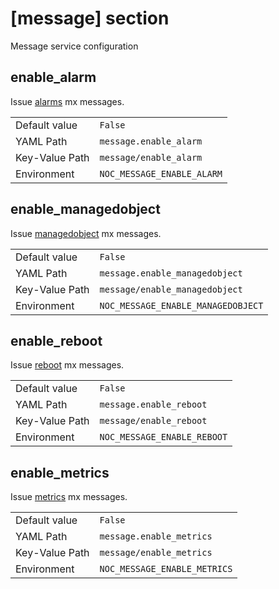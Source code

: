 # [message] section

Message service configuration

## enable_alarm

Issue [alarms](../mx-messages-reference/alarm.md) mx messages.

|                |                            |
| -------------- | -------------------------- |
| Default value  | `False`                    |
| YAML Path      | `message.enable_alarm`     |
| Key-Value Path | `message/enable_alarm`     |
| Environment    | `NOC_MESSAGE_ENABLE_ALARM` |

## enable_managedobject

Issue [managedobject](../mx-messages-reference/managedobject.md) mx messages.

|                |                                    |
| -------------- | ---------------------------------- |
| Default value  | `False`                            |
| YAML Path      | `message.enable_managedobject`     |
| Key-Value Path | `message/enable_managedobject`     |
| Environment    | `NOC_MESSAGE_ENABLE_MANAGEDOBJECT` |

## enable_reboot

Issue [reboot](../mx-messages-reference/reboot.md) mx messages.

|                |                             |
| -------------- | --------------------------- |
| Default value  | `False`                     |
| YAML Path      | `message.enable_reboot`     |
| Key-Value Path | `message/enable_reboot`     |
| Environment    | `NOC_MESSAGE_ENABLE_REBOOT` |

## enable_metrics

Issue [metrics](../mx-messages-reference/metrics.md) mx messages.

|                |                              |
| -------------- | ---------------------------- |
| Default value  | `False`                      |
| YAML Path      | `message.enable_metrics`     |
| Key-Value Path | `message/enable_metrics`     |
| Environment    | `NOC_MESSAGE_ENABLE_METRICS` |
